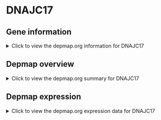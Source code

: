 <h1>DNAJC17</h1>

<h2>Gene information</h2>
<details>
  <summary>Click to view the depmap.org information for DNAJC17</summary>
  <iframe src="https://depmap.org/portal/gene/DNAJC17?tab=about" style="border:none;width:100%;height:800px"></iframe>
</details>

<h2>Depmap overview</h2>
<details>
  <summary>Click to view the depmap.org summary for DNAJC17</summary>
  <iframe src="https://depmap.org/portal/gene/DNAJC17?tab=overview" style="border:none;width:100%;height:800px"></iframe>
</details>

<h2>Depmap expression</h2>
<details>
  <summary>Click to view the depmap.org expression data for DNAJC17</summary>
  <iframe src="https://depmap.org/portal/gene/DNAJC17?tab=characterization" style="border:none;width:100%;height:800px"></iframe>
</details>


<!--
<h2>Reactome Pathway diagram</h2>
<details>
  <summary>Click to view Reactome pathway for DNAJC17</summary>
  PNAME
</details>
-->


